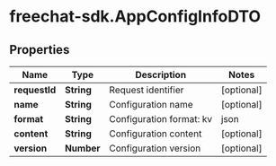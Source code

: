 # freechat-sdk.AppConfigInfoDTO

## Properties

Name | Type | Description | Notes
------------ | ------------- | ------------- | -------------
**requestId** | **String** | Request identifier | [optional] 
**name** | **String** | Configuration name | [optional] 
**format** | **String** | Configuration format: kv | json | yaml | [optional] 
**content** | **String** | Configuration content | [optional] 
**version** | **Number** | Configuration version | [optional] 


